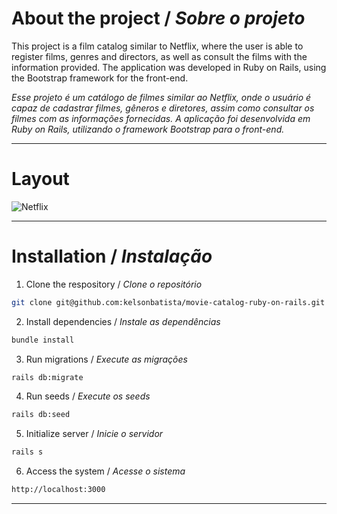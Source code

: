 # About the project / *Sobre o projeto*

This project is a film catalog similar to Netflix, where the user is able to register films, genres and directors, as well as consult the films with the information provided. The application was developed in Ruby on Rails, using the Bootstrap framework for the front-end.

*Esse projeto é um catálogo de filmes similar ao Netflix, onde o usuário é capaz de cadastrar filmes, gêneros e diretores, assim como consultar os filmes com as informações fornecidas. A aplicação foi desenvolvida em Ruby on Rails, utilizando o framework Bootstrap para o front-end.*

---
# Layout

<img src="intro.gif" alt="Netflix" />

---
# Installation / *Instalação*

  1. Clone the respository / *Clone o repositório*
  ```bash
  git clone git@github.com:kelsonbatista/movie-catalog-ruby-on-rails.git
  ```
  2. Install dependencies / *Instale as dependências*
  ```bash
  bundle install
  ```
  3. Run migrations / *Execute as migrações*
  ```bash
  rails db:migrate
  ```
  4. Run seeds / *Execute os seeds*
  ```bash
  rails db:seed
  ```
  5. Initialize server / *Inicie o servidor*
  ```bash
  rails s
  ```
  6. Access the system / *Acesse o sistema*
  ```bash
  http://localhost:3000
  ```
---

